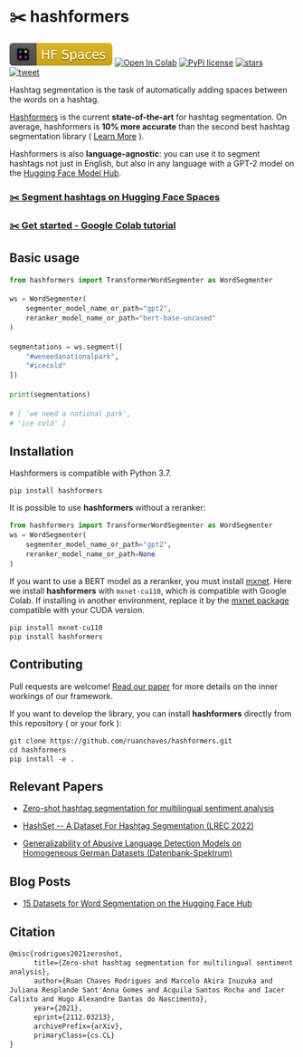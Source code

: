 # ✂️ hashformers

[![HF Spaces](https://raw.githubusercontent.com/obss/sahi/main/resources/hf_spaces_badge.svg)](https://ruanchaves-hashtag-segmentation.hf.space/) [![Open In Colab](https://colab.research.google.com/assets/colab-badge.svg)](https://colab.research.google.com/github/ruanchaves/hashformers/blob/master/hashformers.ipynb) [![PyPi license](https://badgen.net/pypi/license/pip/)](https://github.com/ruanchaves/hashformers/blob/master/LICENSE) [![stars](https://img.shields.io/github/stars/ruanchaves/hashformers)](https://github.com/ruanchaves/hashformers) [![tweet](https://img.shields.io/twitter/url?style=social&url=https%3A%2F%2Fgithub.com%2Fruanchaves%2Fhashformers)](https://www.twitter.com/share?url=https://github.com/ruanchaves/hashformers)


Hashtag segmentation is the task of automatically adding spaces between the words on a hashtag. 

[Hashformers](https://github.com/ruanchaves/hashformers) is the current **state-of-the-art** for hashtag segmentation. On average, hashformers is **10% more accurate** than the second best hashtag segmentation library ( [Learn More](https://github.com/ruanchaves/hashformers/blob/master/tutorials/EVALUATION.md) ).

Hashformers is also **language-agnostic**: you can use it to segment hashtags not just in English, but also in any language with a GPT-2 model on the [Hugging Face Model Hub](https://huggingface.co/models).

<p align="center">
    
<h3> <a href="https://ruanchaves-hashtag-segmentation.hf.space/"> ✂️ Segment hashtags on Hugging Face Spaces </a> </h3>

<h3> <a href="https://colab.research.google.com/github/ruanchaves/hashformers/blob/master/hashformers.ipynb"> ✂️ Get started - Google Colab tutorial </a> </h3>

</p>



## Basic usage

```python
from hashformers import TransformerWordSegmenter as WordSegmenter

ws = WordSegmenter(
    segmenter_model_name_or_path="gpt2",
    reranker_model_name_or_path="bert-base-uncased"
)

segmentations = ws.segment([
    "#weneedanationalpark",
    "#icecold"
])

print(segmentations)

# [ 'we need a national park',
# 'ice cold' ]
```

## Installation

Hashformers is compatible with Python 3.7.

```
pip install hashformers
```

It is possible to use **hashformers** without a reranker:

```python
from hashformers import TransformerWordSegmenter as WordSegmenter
ws = WordSegmenter(
    segmenter_model_name_or_path="gpt2",
    reranker_model_name_or_path=None
)
```

If you want to use a BERT model as a reranker, you must install [mxnet](https://pypi.org/project/mxnet/). Here we install **hashformers** with `mxnet-cu110`, which is compatible with Google Colab. If installing in another environment, replace it by the [mxnet package](https://pypi.org/project/mxnet/) compatible with your CUDA version.

```
pip install mxnet-cu110 
pip install hashformers
```

## Contributing 

Pull requests are welcome!  [Read our paper](https://arxiv.org/abs/2112.03213) for more details on the inner workings of our framework.

If you want to develop the library, you can install **hashformers** directly from this repository ( or your fork ):

```
git clone https://github.com/ruanchaves/hashformers.git
cd hashformers
pip install -e .
```

## Relevant Papers 

* [Zero-shot hashtag segmentation for multilingual sentiment analysis](https://arxiv.org/abs/2112.03213)

* [HashSet -- A Dataset For Hashtag Segmentation (LREC 2022)](https://aclanthology.org/2022.lrec-1.782/)

* [Generalizability of Abusive Language Detection Models on Homogeneous German Datasets (Datenbank-Spektrum) ](https://link.springer.com/article/10.1007/s13222-023-00438-1#Fn3) 

## Blog Posts

* [15 Datasets for Word Segmentation on the Hugging Face Hub](https://ruanchaves.medium.com/15-datasets-for-word-segmentation-on-the-hugging-face-hub-4f24cb971e48)

## Citation

```
@misc{rodrigues2021zeroshot,
      title={Zero-shot hashtag segmentation for multilingual sentiment analysis}, 
      author={Ruan Chaves Rodrigues and Marcelo Akira Inuzuka and Juliana Resplande Sant'Anna Gomes and Acquila Santos Rocha and Iacer Calixto and Hugo Alexandre Dantas do Nascimento},
      year={2021},
      eprint={2112.03213},
      archivePrefix={arXiv},
      primaryClass={cs.CL}
}
```
